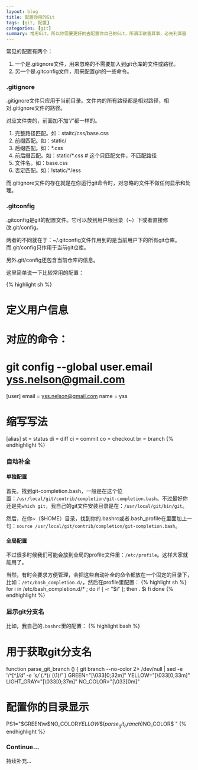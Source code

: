 ```yaml
---
layout: blog
title: 配置你用的Git
tags: [git, 配置]
categories: [git]
summary: 常用Git，所以你需要更好的去配置你自己的Git，所谓工欲善其事，必先利其器
---
```


常见的配置有两个：

1. 一个是.gitignore文件，用来忽略的不需要加入到git仓库的文件或路径。
2. 另一个是.gitconfig文件，用来配置git的一些命令。

### .gitignore
.gitignore文件只应用于当前目录。文件内的所有路径都是相对路径，相对.gitignore文件的路径。

对应文件类的，前面加不加“/”都一样的。

1. 完整路径匹配。如：staitc/css/base.css
2. 前缀匹配。如：static/
3. 后缀匹配。如：*.css
4. 前后缀匹配。如：static/*.css # 这个只匹配文件，不匹配路径
4. 文件名。如：base.css
5. 否定匹配。如：!static/*.less

而.gitignore文件的存在就是在你运行git命令时，对忽略的文件不做任何显示和处理。

### .gitconfig
.gitconfig是git的配置文件。它可以放到用户根目录（~）下或者直接修改.git/config。

两者的不同就在于：~/.gitconfig文件作用到的是当前用户下的所有git仓库。而.git/config只作用于当前git仓库。

另外.git/config还包含当前仓库的信息。

这里简单说一下比较常用的配置：

{% highlight sh %}
# 定义用户信息
# 对应的命令：
# git config --global user.email yss.nelson@gmail.com
[user]
	email = yss.nelson@gmail.com
	name = yss
# 缩写写法
[alias]
    st = status
    di = diff
    ci = commit
    co = checkout
    br = branch
{% endhighlight %}

### 自动补全

#### 单独配置
首先，找到git-completion.bash，一般是在这个位置：`/usr/local/git/contrib/completion/git-completion.bash`。不过最好你还是先`which git`，我自己的git文件安装目录是在：`/usr/local/git/bin/git`。

然后，在你~（$HOME）目录，找到你的.bashrc或者.bash_profile在里面加上一句：`source /usr/local/git/contrib/completion/git-completion.bash`。

#### 全局配置
不过很多时候我们可能会放到全局的profile文件里：`/etc/profile`。这样大家就能用了。

当然，有时会要求方便管理，会把这些自动补全的命令都放在一个固定的目录下，比如：`/etc/bash_completion.d/`，然后在profile里配置：
{% highlight sh %}
for i in /etc/bash_completion.d/* ; do
    if [ -r "$i" ]; then
        . $i
    fi
done
{% endhighlight %}

### 显示git分支名
比如，我自己的`.bashrc`里的配置：
{% highlight bash %}
# 用于获取git分支名
function parse_git_branch () {
    git branch --no-color 2> /dev/null | sed -e '/^[^*]/d' -e 's/* \(.*\)/ (\1)/'
}
GREEN="\[\033[0;32m\]"
YELLOW="\[\033[0;33m\]"
LIGHT_GRAY="\[\033[0;37m\]"
NO_COLOR="\[\033[0m\]"
# 配置你的目录显示
PS1="$GREEN\w$NO_COLOR$YELLOW\$(parse_git_branch)$NO_COLOR\$ "
{% endhighlight %}

### Continue...

持续补充...
